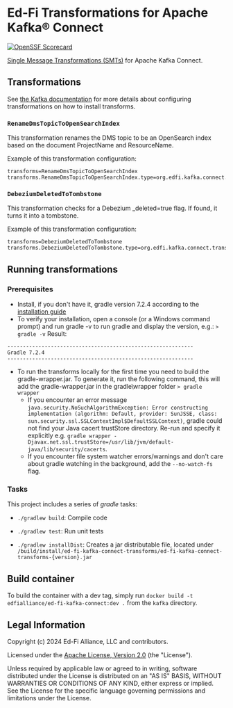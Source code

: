 # Ed-Fi Transformations for Apache Kafka® Connect

[![OpenSSF
Scorecard](https://api.securityscorecards.dev/projects/github.com/Ed-Fi-Alliance-OSS/Ed-Fi-Kafka-Connect/badge)](https://securityscorecards.dev/viewer/?uri=github.com/Ed-Fi-Alliance-OSS/Ed-Fi-Kafka-Connect)

[Single Message Transformations
(SMTs)](https://kafka.apache.org/documentation/#connect_transforms) for Apache
Kafka Connect.

## Transformations

See [the Kafka
documentation](https://kafka.apache.org/documentation/#connect_transforms) for
more details about configuring transformations on how to install transforms.

### `RenameDmsTopicToOpenSearchIndex`

This transformation renames the DMS topic to be an OpenSearch index based on the document ProjectName and ResourceName.

Example of this transformation configuration:

```properties
transforms=RenameDmsTopicToOpenSearchIndex
transforms.RenameDmsTopicToOpenSearchIndex.type=org.edfi.kafka.connect.transforms.RenameDmsTopicToOpenSearchIndex
```

### `DebeziumDeletedToTombstone`

This transformation checks for a Debezium _deleted=true flag. If found, it turns it into a tombstone.

Example of this transformation configuration:

```properties
transforms=DebeziumDeletedToTombstone
transforms.DebeziumDeletedToTombstone.type=org.edfi.kafka.connect.transforms.DebeziumDeletedToTombstone
```


## Running transformations

### Prerequisites

- Install, if you don't have it, gradle version 7.2.4 according to the
  [installation guide](https://gradle.org/install/)
- To verify your installation, open a console (or a Windows command prompt) and
run gradle -v to run gradle and display the version, e.g.: `> gradle -v` Result:

```none
------------------------------------------------------------
Gradle 7.2.4
------------------------------------------------------------
```

- To run the transforms locally for the first time you need to build the
gradle-wrapper.jar. To generate it, run the following command, this will add the
gradle-wrapper.jar in the gradle\wrapper folder `> gradle wrapper`
  - If you encounter an error message `java.security.NoSuchAlgorithmException: Error constructing implementation (algorithm: Default, provider: SunJSSE, class: sun.security.ssl.SSLContextImpl$DefaultSSLContext)`, gradle could not find your Java cacert trustStore directory. Re-run and specify it explicitly e.g. `gradle wrapper -Djavax.net.ssl.trustStore=/usr/lib/jvm/default-java/lib/security/cacerts`.
  - If you encounter file system watcher errors/warnings and don't care about gradle watching in the background, add the `--no-watch-fs` flag.

### Tasks

This project includes a series of *gradle* tasks:

- `./gradlew build`: Compile code

- `./gradlew test`: Run unit tests

- `./gradlew installDist`: Creates a jar distributable file, located under
  `/build/install/ed-fi-kafka-connect-transforms/ed-fi-kafka-connect-transforms-{version}.jar`

## Build container

To build the container with a dev tag, simply run `docker build -t edfialliance/ed-fi-kafka-connect:dev .` from the `kafka` directory.

## Legal Information

Copyright (c) 2024 Ed-Fi Alliance, LLC and contributors.

Licensed under the [Apache License, Version 2.0](./LICENSE) (the "License").

Unless required by applicable law or agreed to in writing, software distributed
under the License is distributed on an "AS IS" BASIS, WITHOUT WARRANTIES OR
CONDITIONS OF ANY KIND, either express or implied. See the License for the
specific language governing permissions and limitations under the License.
